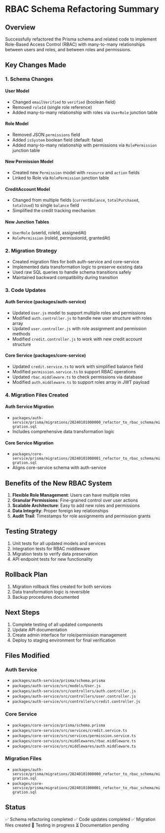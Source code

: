 # RBAC Schema Refactoring Summary

## Overview

Successfully refactored the Prisma schema and related code to implement Role-Based Access Control (RBAC) with many-to-many relationships between users and roles, and between roles and permissions.

## Key Changes Made

### 1. Schema Changes

#### User Model

- Changed `emailVerified` to `verified` (boolean field)
- Removed `roleId` (single role reference)
- Added many-to-many relationship with roles via `UserRole` junction table

#### Role Model

- Removed JSON `permissions` field
- Added `isSystem` boolean field (default: false)
- Added many-to-many relationship with permissions via `RolePermission` junction table

#### New Permission Model

- Created new `Permission` model with `resource` and `action` fields
- Linked to Role via `RolePermission` junction table

#### CreditAccount Model

- Changed from multiple fields (`currentBalance`, `totalPurchased`, `totalUsed`) to single `balance` field
- Simplified the credit tracking mechanism

#### New Junction Tables

- `UserRole` (userId, roleId, assignedAt)
- `RolePermission` (roleId, permissionId, grantedAt)

### 2. Migration Strategy

- Created migration files for both auth-service and core-service
- Implemented data transformation logic to preserve existing data
- Used raw SQL queries to handle schema transitions safely
- Maintained backward compatibility during transition

### 3. Code Updates

#### Auth Service (packages/auth-service)

- Updated `User.js` model to support multiple roles and permissions
- Modified `auth.controller.js` to handle new user structure with roles array
- Updated `user.controller.js` with role assignment and permission methods
- Modified `credit.controller.js` to work with new credit account structure

#### Core Service (packages/core-service)

- Updated `credit.service.ts` to work with simplified balance field
- Modified `permission.service.ts` to support RBAC operations
- Updated `rbac.middleware.ts` to check permissions via database
- Modified `auth.middleware.ts` to support roles array in JWT payload

### 4. Migration Files Created

#### Auth Service Migration

- `packages/auth-service/prisma/migrations/20240101000000_refactor_to_rbac_schema/migration.sql`
- Includes comprehensive data transformation logic

#### Core Service Migration

- `packages/core-service/prisma/migrations/20240101000001_refactor_to_rbac_schema/migration.sql`
- Aligns core-service schema with auth-service

## Benefits of the New RBAC System

1. **Flexible Role Management**: Users can have multiple roles
2. **Granular Permissions**: Fine-grained control over user actions
3. **Scalable Architecture**: Easy to add new roles and permissions
4. **Data Integrity**: Proper foreign key relationships
5. **Audit Trail**: Timestamps for role assignments and permission grants

## Testing Strategy

1. Unit tests for all updated models and services
2. Integration tests for RBAC middleware
3. Migration tests to verify data preservation
4. API endpoint tests for new functionality

## Rollback Plan

1. Migration rollback files created for both services
2. Data transformation logic is reversible
3. Backup procedures documented

## Next Steps

1. Complete testing of all updated components
2. Update API documentation
3. Create admin interface for role/permission management
4. Deploy to staging environment for final verification

## Files Modified

### Auth Service

- `packages/auth-service/prisma/schema.prisma`
- `packages/auth-service/src/models/User.js`
- `packages/auth-service/src/controllers/auth.controller.js`
- `packages/auth-service/src/controllers/user.controller.js`
- `packages/auth-service/src/controllers/credit.controller.js`

### Core Service

- `packages/core-service/prisma/schema.prisma`
- `packages/core-service/src/services/credit.service.ts`
- `packages/core-service/src/services/permission.service.ts`
- `packages/core-service/src/middlewares/rbac.middleware.ts`
- `packages/core-service/src/middlewares/auth.middleware.ts`

### Migration Files

- `packages/auth-service/prisma/migrations/20240101000000_refactor_to_rbac_schema/migration.sql`
- `packages/core-service/prisma/migrations/20240101000001_refactor_to_rbac_schema/migration.sql`

## Status

✅ Schema refactoring completed
✅ Code updates completed
✅ Migration files created
🔄 Testing in progress
⏳ Documentation pending
